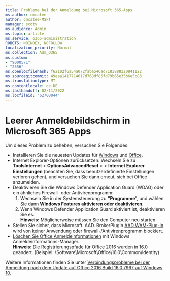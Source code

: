 ```yaml
---
title: Probleme bei der Anmeldung bei Microsoft 365-Apps
ms.author: cmcatee
author: cmcatee-MSFT
manager: scotv
ms.audience: Admin
ms.topic: article
ms.service: o365-administration
ROBOTS: NOINDEX, NOFOLLOW
localization_priority: Normal
ms.collection: Adm_O365
ms.custom:
- "9000571"
- "2556"
ms.openlocfilehash: f62102f6a54a072faba546ad7183888320841122
ms.sourcegitcommit: 49eaa1417714617d768df85fd79b65e35b6e5c83
ms.translationtype: MT
ms.contentlocale: de-DE
ms.lasthandoff: 02/11/2022
ms.locfileid: "62700044"
---
```

# <a name="blank-sign-in-screen-in-microsoft-365-apps"></a>Leerer Anmeldebildschirm in Microsoft 365 Apps

Um dieses Problem zu beheben, versuchen Sie Folgendes:
- Installieren Sie die neuesten Updates für [Windows](https://support.microsoft.com/help/4027667/windows-10-update) und [Office](https://support.office.com/article/update-office-and-your-computer-with-microsoft-update-2ab296f3-7f03-43a2-8e50-46de917611c5).
- Internet Explorer-Optionen zurücksetzen: Wechseln Sie zu **ToolsInternet** >  **OptionsAdvancedReset** >  >  **Internet Explorer Einstellungen** (beachten Sie, dass benutzerdefinierte Einstellungen verloren gehen), und versuchen Sie dann erneut, sich bei Office anzumelden.
- Deaktivieren Sie die Windows Defender Application Guard (WDAG) oder ein ähnliches Firewall- oder Antivirenprogramm:
    1. Wechseln Sie in der Systemsteuerung zu **"Programme**", und wählen Sie dann **Windows Features aktivieren oder deaktivieren**.
    2. Wenn Windows Defender Application Guard aktiviert ist, deaktivieren Sie es.<br/>
    **Hinweis:** Möglicherweise müssen Sie den Computer neu starten.
- Stellen Sie sicher, dass Microsoft. AAD. BrokerPlugin [AAD WAM-Plug-In](https://docs.microsoft.com/office365/troubleshoot/administration/connection-issue-when-sign-in-office-2016#symptom-1) wird von keiner Anwendung oder firewall-/Antivirenprogramm blockiert.
- [Löschen Sie Office Anmeldeinformationen](https://docs.microsoft.com/office/troubleshoot/error-messages/another-account-already-signed-in#step-3-clear-cached-credentials-on-the-computer) mit Windows Anmeldeinformations-Manager.<br/>
    **Hinweis:** Die Registrierungspfade für Office 2016 wurden in 16.0 geändert. (Beispiel: \Software\Microsoft\Office\16.0\Common\Identity\)

Weitere Informationen finden Sie unter [Verbindungsprobleme bei der Anmeldung nach dem Update auf Office 2016 Build 16.0.7967 auf Windows 10](https://docs.microsoft.com/office365/troubleshoot/administration/connection-issue-when-sign-in-office-2016).